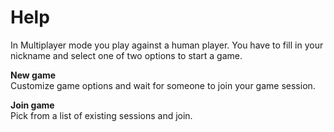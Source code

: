 # Help
In Multiplayer mode you play against a human player. You have to fill in your nickname 
and select one of two options to start a game.

**New game**  
Customize game options and wait for someone to join your game session.

**Join game**   
Pick from a list of existing sessions and join.
